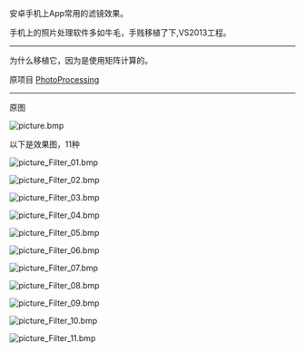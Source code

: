 
 安卓手机上App常用的滤镜效果。

手机上的照片处理软件多如牛毛，手贱移植了下,VS2013工程。

---

为什么移植它，因为是使用矩阵计算的。

原项目 [PhotoProcessing](https://github.com/lightbox/PhotoProcessing)

 ---
 
原图 

![picture.bmp](test/picture.bmp)

以下是效果图，11种

![picture_Filter_01.bmp](test/picture_Filter_01.bmp)

![picture_Filter_02.bmp](test/picture_Filter_02.bmp)

![picture_Filter_03.bmp](test/picture_Filter_03.bmp)

![picture_Filter_04.bmp](test/picture_Filter_04.bmp)

![picture_Filter_05.bmp](test/picture_Filter_05.bmp)

![picture_Filter_06.bmp](test/picture_Filter_06.bmp)

![picture_Filter_07.bmp](test/picture_Filter_07.bmp)

![picture_Filter_08.bmp](test/picture_Filter_08.bmp)

![picture_Filter_09.bmp](test/picture_Filter_09.bmp)

![picture_Filter_10.bmp](test/picture_Filter_10.bmp)

![picture_Filter_11.bmp](test/picture_Filter_11.bmp)







 
 



